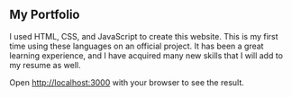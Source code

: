 ## My Portfolio
I used HTML, CSS, and JavaScript to create this website. This is my first time using these languages on an official project. It has been a great learning experience, and I have acquired many new skills that I will add to my resume as well.

Open [http://localhost:3000](http://localhost:3000) with your browser to see the result.
